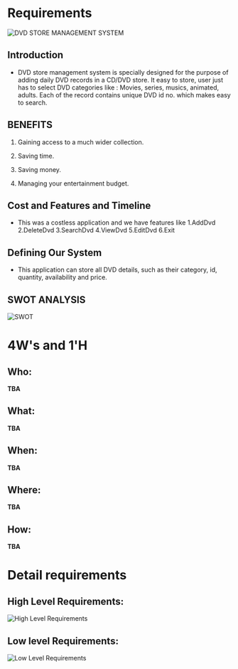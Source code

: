 # Requirements

![DVD STORE MANAGEMENT SYSTEM]()

## Introduction
 - DVD store management system is specially designed for the purpose of adding daily DVD records in a CD/DVD store. It easy to store, user just has to select DVD categories like : Movies, series, musics, animated, adults. Each of the record contains unique DVD id no. which makes easy to search.

## BENEFITS
  1. Gaining access to a much wider collection.
   
  2. Saving time.
   
  3. Saving money.
   
  4. Managing your entertainment budget.
  

## Cost and Features and Timeline
- This was a costless application and we have features like 1.AddDvd 2.DeleteDvd 3.SearchDvd 4.ViewDvd 5.EditDvd  6.Exit 

## Defining Our System
- This application can store all DVD details, such as their category, id, quantity, availability and price.

## SWOT ANALYSIS
![SWOT](https://github.com/abhinavrj/Project-Centauri/blob/main/1_REQUIREMENTS/SWOT%20ANALYSIS.png)

# 4W&#39;s and 1&#39;H

## Who:

**TBA**

## What:

**TBA**

## When:

**TBA**

## Where:

**TBA**

## How:

**TBA**

# Detail requirements

## High Level Requirements:
![High Level Requirements](https://github.com/abhinavrj/Project-Centauri/blob/main/1_REQUIREMENTS/HIGH%20LEVEL%20REQUIREMENTS.jpg)



##  Low level Requirements:
![Low Level Requirements](https://github.com/abhinavrj/Project-Centauri/blob/main/1_REQUIREMENTS/LOW%20LEVEL%20REQUIREMENTS.jpg)

